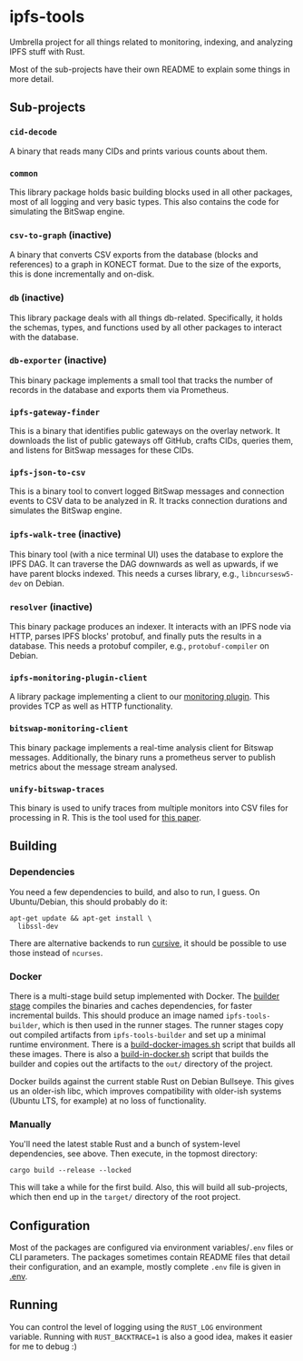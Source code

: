 # ipfs-tools

Umbrella project for all things related to monitoring, indexing, and analyzing IPFS stuff with Rust.

Most of the sub-projects have their own README to explain some things in more detail.

## Sub-projects

### `cid-decode`

A binary that reads many CIDs and prints various counts about them.

### `common`

This library package holds basic building blocks used in all other packages, most of all logging and very basic types.
This also contains the code for simulating the BitSwap engine.

### `csv-to-graph` (inactive)

A binary that converts CSV exports from the database (blocks and references) to a graph in KONECT format.
Due to the size of the exports, this is done incrementally and on-disk.

### `db` (inactive)

This library package deals with all things db-related.
Specifically, it holds the schemas, types, and functions used by all other packages to interact with the database.

### `db-exporter` (inactive)

This binary package implements a small tool that tracks the number of records in the database and exports them via
Prometheus.

### `ipfs-gateway-finder`

This is a binary that identifies public gateways on the overlay network.
It downloads the list of public gateways off GitHub, crafts CIDs, queries them, and listens for BitSwap messages for 
these CIDs.

### `ipfs-json-to-csv`

This is a binary tool to convert logged BitSwap messages and connection events to CSV data to be analyzed in R.
It tracks connection durations and simulates the BitSwap engine.

### `ipfs-walk-tree` (inactive)

This binary tool (with a nice terminal UI) uses the database to explore the IPFS DAG.
It can traverse the DAG downwards as well as upwards, if we have parent blocks indexed.
This needs a curses library, e.g., `libncursesw5-dev` on Debian.

### `resolver` (inactive)

This binary package produces an indexer.
It interacts with an IPFS node via HTTP, parses IPFS blocks' protobuf, and finally puts the results in a database.
This needs a protobuf compiler, e.g., `protobuf-compiler` on Debian.

### `ipfs-monitoring-plugin-client`

A library package implementing a client to our [monitoring plugin](https://github.com/wiberlin/ipfs-metric-exporter).
This provides TCP as well as HTTP functionality.

### `bitswap-monitoring-client`

This binary package implements a real-time analysis client for Bitswap messages.
Additionally, the binary runs a prometheus server to publish metrics about the message stream analysed.

### `unify-bitswap-traces`

This binary is used to unify traces from multiple monitors into CSV files for processing in R.
This is the tool used for [this paper](https://arxiv.org/abs/2104.09202).

## Building

### Dependencies

You need a few dependencies to build, and also to run, I guess.
On Ubuntu/Debian, this should probably do it:

```
apt-get update && apt-get install \
  libssl-dev
```

There are alternative backends to run [cursive](https://github.com/gyscos/cursive/wiki/Install-ncurses), it should be possible to use those instead of `ncurses`.

### Docker

There is a multi-stage build setup implemented with Docker.
The [builder stage](./Dockerfile.builder) compiles the binaries and caches dependencies, for faster incremental builds.
This should produce an image named `ipfs-tools-builder`, which is then used in the runner stages.
The runner stages copy out compiled artifacts from `ipfs-tools-builder` and set up a minimal runtime environment.
There is a [build-docker-images.sh](./build-docker-images.sh) script that builds all these images.
There is also a [build-in-docker.sh](./build-in-docker.sh) script that builds the builder and copies out the artifacts to the `out/` directory of the project.

Docker builds against the current stable Rust on Debian Bullseye.
This gives us an older-ish libc, which improves compatibility with older-ish systems (Ubuntu LTS, for example) at no loss of functionality.

### Manually

You'll need the latest stable Rust and a bunch of system-level dependencies, see above.
Then execute, in the topmost directory:

```
cargo build --release --locked
```

This will take a while for the first build.
Also, this will build all sub-projects, which then end up in the `target/` directory of the root project.

## Configuration

Most of the packages are configured via environment variables/`.env` files or CLI parameters.
The packages sometimes contain README files that detail their configuration, and an example, mostly complete `.env` file is given in
[.env](.env).

## Running

You can control the level of logging using the `RUST_LOG` environment variable.
Running with `RUST_BACKTRACE=1` is also a good idea, makes it easier for me to debug :)